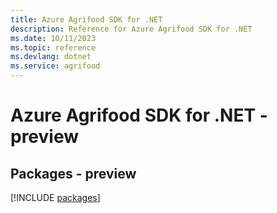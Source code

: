 ```yaml
---
title: Azure Agrifood SDK for .NET
description: Reference for Azure Agrifood SDK for .NET
ms.date: 10/11/2023
ms.topic: reference
ms.devlang: dotnet
ms.service: agrifood
---
```

# Azure Agrifood SDK for .NET - preview
## Packages - preview
[!INCLUDE [packages](agrifood-index.md)]